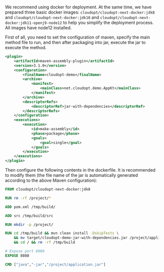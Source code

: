 We recommend using docker for deployment. At the same time, we have prepared three basic docker images: `cloudopt/cloudopt-next-docker:jdk8` and `cloudopt/cloudopt-next-docker:jdk10` and `cloudopt/cloudopt-next-docker:jdk11-openj9-node12` to help you simplify the deployment process. All images have node12 installed.

First of all, you need to set the configuration of maven, specify the main method file to run, and then after packaging into jar, execute the jar to execute the method.
````xml
<plugin>
    <artifactId>maven-assembly-plugin</artifactId>
    <version>3.1.0</version>
    <configuration>
        <finalName>cloudopt-demo</finalName>
        <archive>
            <manifest>
                <mainClass>net.cloudopt.demo.AppKt</mainClass>
            </manifest>
        </archive>
        <descriptorRefs>
            <descriptorRef>jar-with-dependencies</descriptorRef>
        </descriptorRefs>
    </configuration>
    <executions>
        <execution>
            <id>make-assembly</id>
            <phase>package</phase>
            <goals>
                <goal>single</goal>
            </goals>
        </execution>
    </executions>
</plugin>
````

Then configure the following contents in the dockerfile. It is recommended to modify them (the file name of the jar is automatically generated according to the above Maven configuration):

````dockerfile
FROM cloudopt/cloudopt-next-docker:jdk8

RUN rm -rf /project/*

ADD pom.xml /tmp/build/

ADD src /tmp/build/src

RUN mkdir -p /project/

RUN cd /tmp/build && mvn clean install -DskipTests \
    && mv target/cloudopt-demo-jar-with-dependencies.jar /project/application.jar \
    && cd / && rm -rf /tmp/build

# Expose port 8080
EXPOSE 8080

CMD ["java","-jar","/project/application.jar"]


````